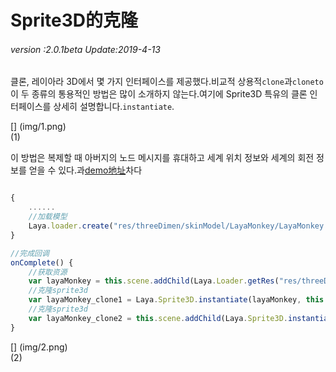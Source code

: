 # Sprite3D的克隆

###### *version :2.0.1beta   Update:2019-4-13*

클론, 레이아라 3D에서 몇 가지 인터페이스를 제공했다.비교적 상용적`clone`과`cloneto`이 두 종류의 통용적인 방법은 많이 소개하지 않는다.여기에 Sprite3D 특유의 클론 인터페이스를 상세히 설명합니다.`instantiate`.

[] (img/1.png)<br>(1)

이 방법은 복제할 때 아버지의 노드 메시지를 휴대하고 세계 위치 정보와 세계의 회전 정보를 얻을 수 있다.과[demo地址](https://layaair.ldc.layabox.com/demo2/?language=ch&category=3d&group=Sprite3D&name=Sprite3DClone)차다


```typescript

{
    ......
    //加载模型
    Laya.loader.create("res/threeDimen/skinModel/LayaMonkey/LayaMonkey.lh", Laya.Handler.create(this, this.onComplete));
}

//完成回调
onComplete() {
    //获取资源
    var layaMonkey = this.scene.addChild(Laya.Loader.getRes("res/threeDimen/skinModel/LayaMonkey/LayaMonkey.lh"));
    //克隆sprite3d
    var layaMonkey_clone1 = Laya.Sprite3D.instantiate(layaMonkey, this.scene, false, new Laya.Vector3(0.6, 0, 0));
    //克隆sprite3d
    var layaMonkey_clone2 = this.scene.addChild(Laya.Sprite3D.instantiate(layaMonkey, null, false, new Laya.Vector3( -0.6, 0, 0)));
}
```


[] (img/2.png)<br>(2)
